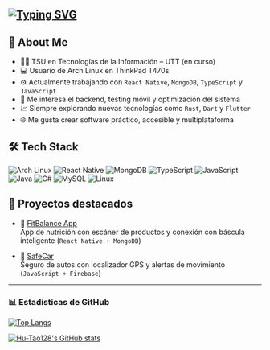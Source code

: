 [![Typing SVG](https://readme-typing-svg.demolab.com?font=Fira+Code&size=30&pause=1000&width=435&lines=Hi%2CThere.I'm+Aiser%F0%9F%91%8B)](https://git.io/typing-svg)
---

## 🎯 About Me

- 🧑‍💻 TSU en Tecnologías de la Información – UTT (en curso)
- 💻 Usuario de Arch Linux en ThinkPad T470s
- ⚙️ Actualmente trabajando con `React Native`, `MongoDB`, `TypeScript` y `JavaScript`
- 🧪 Me interesa el backend, testing móvil y optimización del sistema
- 📈 Siempre explorando nuevas tecnologías como `Rust`, `Dart` y `Flutter`
- 🌐 Me gusta crear software práctico, accesible y multiplataforma

## 🛠️ Tech Stack

![Arch Linux](https://img.shields.io/badge/-ArchLinux-1793D1?style=flat&logo=arch-linux&logoColor=white)
![React Native](https://img.shields.io/badge/-ReactNative-61DAFB?style=flat&logo=react&logoColor=black)
![MongoDB](https://img.shields.io/badge/-MongoDB-47A248?style=flat&logo=mongodb&logoColor=white)
![TypeScript](https://img.shields.io/badge/-TypeScript-3178C6?style=flat&logo=typescript&logoColor=white)
![JavaScript](https://img.shields.io/badge/-JavaScript-F7DF1E?style=flat&logo=javascript&logoColor=black)
![Java](https://img.shields.io/badge/-Java-007396?style=flat&logo=java&logoColor=white)
![C#](https://img.shields.io/badge/-C%23-239120?style=flat&logo=c-sharp&logoColor=white)
![MySQL](https://img.shields.io/badge/-MySQL-4479A1?style=flat&logo=mysql&logoColor=white)
![Linux](https://img.shields.io/badge/-Linux-FCC624?style=flat&logo=linux&logoColor=black)

## 🚀 Proyectos destacados

- 🔎 [FitBalance App](https://github.com/Hu-Tao128)  
  App de nutrición con escáner de productos y conexión con báscula inteligente (`React Native + MongoDB`)
  
- 🚗 [SafeCar](https://github.com/Hu-Tao128)  
  Seguro de autos con localizador GPS y alertas de movimiento (`JavaScript + Firebase`)

---
### 📊 Estadísticas de GitHub

[![Top Langs](https://github-readme-stats.vercel.app/api/top-langs/?username=Hu-Tao128&layout=compact&theme=radical)](https://github.com/anuraghazra/github-readme-stats)

[![Hu-Tao128's GitHub stats](https://github-readme-stats.vercel.app/api?username=Hu-Tao128&count_private=true&show_icons=true&theme=radical)](https://github.com/anuraghazra/github-readme-stats)

